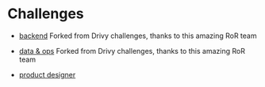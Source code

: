 # Challenges

- [backend](https://github.com/hibruno/jobs/tree/master/backend)
Forked from Drivy challenges, thanks to this amazing RoR team

- [data & ops](https://github.com/hibruno/jobs/tree/master/data-ops)
Forked from Drivy challenges, thanks to this amazing RoR team

- [product designer](https://github.com/hibruno/jobs/tree/master/product-designer)
